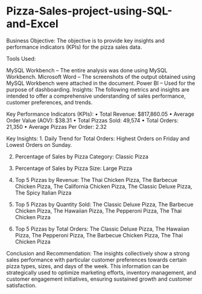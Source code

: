 # Pizza-Sales-project-using-SQL-and-Excel
Business Objective: The objective is to provide key insights and performance indicators (KPIs) for the pizza sales data.

Tools Used:

MySQL Workbench – The entire analysis was done using MySQL Workbench.
Microsoft Word – The screenshots of the output obtained using MySQL Workbench were attached in the document.
Power BI – Used for the purpose of dashboarding.
Insights: The following metrics and insights are intended to offer a comprehensive understanding of sales performance, customer preferences, and trends.

Key Performance Indicators (KPIs): • Total Revenue: $817,860.05 • Average Order Value (AOV): $38.31 • Total Pizzas Sold: 49,574 • Total Orders: 21,350 • Average Pizzas Per Order: 2.32

Key Insights: 1. Daily Trend for Total Orders: Highest Orders on Friday and Lowest Orders on Sunday.

2. Percentage of Sales by Pizza Category: Classic Pizza

3. Percentage of Sales by Pizza Size: Large Pizza

4. Top 5 Pizzas by Revenue: The Thai Chicken Pizza, The Barbecue Chicken Pizza, The California Chicken Pizza, The Classic Deluxe Pizza, The Spicy Italian Pizza

5. Top 5 Pizzas by Quantity Sold: The Classic Deluxe Pizza, The Barbecue Chicken Pizza, The Hawaiian Pizza, The Pepperoni Pizza, The Thai Chicken Pizza

6. Top 5 Pizzas by Total Orders: The Classic Deluxe Pizza, The Hawaiian Pizza, The Pepperoni Pizza, The Barbecue Chicken Pizza, The Thai Chicken Pizza

Conclusion and Recommendation: The insights collectively show a strong sales performance with particular customer preferences towards certain pizza types, sizes, and days of the week. This information can be strategically used to optimize marketing efforts, inventory management, and customer engagement initiatives, ensuring sustained growth and customer satisfaction.
